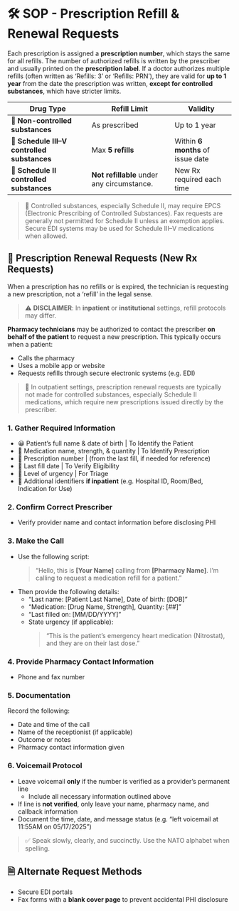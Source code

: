 # 🛠️ SOP - Prescription Refill & Renewal Requests

Each prescription is assigned a **prescription number**, which stays the same for all refills. The number of authorized refills is written by the prescriber and usually printed on the **prescription label**. If a doctor authorizes multiple refills (often written as ‘Refills: 3’ or ‘Refills: PRN’), they are valid for **up to 1 year** from the date the prescription was written, **except for controlled substances**, which have stricter limits.

| Drug Type | Refill Limit | Validity |
|-----------|---------------|----------|
| 🧪 **Non-controlled substances** | As prescribed | Up to 1 year |
| 💊 **Schedule III–V controlled substances** | Max **5 refills** | Within **6 months** of issue date |
| 🚫 **Schedule II controlled substances** | **Not refillable** under any circumstance. | New Rx required each time |

> 🔐 Controlled substances, especially Schedule II, may require EPCS (Electronic Prescribing of Controlled Substances). Fax requests are generally not permitted for Schedule II unless an exemption applies. Secure EDI systems may be used for Schedule III–V medications when allowed.

## 📝 Prescription Renewal Requests (New Rx Requests)

When a prescription has no refills or is expired, the technician is requesting a new prescription, not a ‘refill’ in the legal sense.

> ⚠️ **DISCLAIMER**: In **inpatient** or **institutional** settings, refill protocols may differ.

**Pharmacy technicians** may be authorized to contact the prescriber **on behalf of the patient** to request a new prescription. This typically occurs when a patient:

- Calls the pharmacy
- Uses a mobile app or website
- Requests refills through secure electronic systems (e.g. EDI)

> 🚨 In outpatient settings, prescription renewal requests are typically not made for controlled substances, especially Schedule II medications, which require new prescriptions issued directly by the prescriber.

### 1. Gather Required Information

- 😀 Patient’s full name & date of birth | To Identify the Patient
- 💊 Medication name, strength, & quantity | To Identify Prescription
- 🔢 Prescription number | (from the last fill, if needed for reference)
- 📅 Last fill date | To Verify Eligibility
- 🚨 Level of urgency | For Triage
- 🏥 Additional identifiers **if inpatient** (e.g. Hospital ID, Room/Bed, Indication for Use)

### 2. Confirm Correct Prescriber

- Verify provider name and contact information before disclosing PHI

### 3. Make the Call

- Use the following script:
    > “Hello, this is **[Your Name]** calling from **[Pharmacy Name]**. I’m calling to request a medication refill for a patient.”
- Then provide the following details:
  - “Last name: [Patient Last Name], Date of birth: [DOB]”
  - “Medication: [Drug Name, Strength], Quantity: [##]”
  - “Last filled on: [MM/DD/YYYY]”
  - State urgency (if applicable):  
      > “This is the patient’s emergency heart medication (Nitrostat), and they are on their last dose.”

### 4. Provide Pharmacy Contact Information

- Phone and fax number

### 5. Documentation

Record the following:

- Date and time of the call
- Name of the receptionist (if applicable)
- Outcome or notes
- Pharmacy contact information given

### 6. Voicemail Protocol

- Leave voicemail **only** if the number is verified as a provider’s permanent line
  - Include all necessary information outlined above
- If line is **not verified**, only leave your name, pharmacy name, and callback information
- Document the time, date, and message status (e.g. “left voicemail at 11:55AM on 05/17/2025”)

> ✅ Speak slowly, clearly, and succinctly. Use the NATO alphabet when spelling.

## 🗎 Alternate Request Methods

- Secure EDI portals
- Fax forms with a **blank cover page** to prevent accidental PHI disclosure
